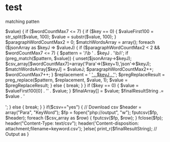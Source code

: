 # test
matching patten
<?php
$csv=@$_GET['csv'];
/* ******************************************DATA START********************************************** */
$paragraph = "Since ancient times, a saree is considered to be the most graceful and elegant attire that accentuates a woman’s beauty and glamour like no other. As the craft of saree making evolved, it gave birth to many styles and the Banarasi saree is the undisputed the queen of all. Radiating class, sophistication, and elegance, the Banarasi saree is the hallmark of the Indian tradition of weaving. The highlight of Banarasi sarees is the lustrous and durable silk and the rich ethnic motifs woven with threads of gold, silver or zari. Owning a Banarasi saree is a dream for every woman irrespective of her ethnic or social background.

The saree was born in the holy city of Banaras in Uttar Pradesh. The craft was introduced by the Mughals during the 14th century. The migration of Gujarati silk weavers to Banaras in the 16th century led to the beginning of silk brocade weaving. With a rich cultural past, Banarasi sarees create an aura of mystique and sophistication around those who wear them. Weaved with gold and silver threads, the Banarasi saree was an attire fit for royals once. Today, it is one of the most sought-after bridal sarees. You cannot imagine a Bengali bride without a Banarasi saree. Admired for its fine finest artistry, this ancient craft is taking the international market by storm with foreigners showing a keen interest in the attire. An ideal Banarasi silk saree is made up of 5,600 thread wires and takes somewhere between 18 and 150 days to take shape. Despite the industrial revolution, the speciality of banarasi sarees lie in the handwoven designs. It is interesting to note that the Banarasi saree industry comprises 12 lakh people in all, a number that is huge for a state-owned industry. 

A research report states that the banarasi saree is exported to around 200 countries, and the demand is gradually on the rise in European and American countries. The Banarasi saree is available in four major designs in the Indian market shatter saree, georgette saree, pure silk saree and organza saree. These sarees are always in demand because of their exquisite weaves, traditional motifs and timeless appeal. Not just Indian, but women world over nurture a soft spot for these handwoven wonders. The world of e-commerce has made also contributed towards the global appeal of these sarees. Online ethnic shopping portals make the best of Banarasi sarees available to every woman in every corner of the world. 

The monsoon brings out the best in Benarasi sarees with its perfect amalgamation of colours. Monsoon themed sarees bring out the playfulness of rains and the basic necessity that is water. At Craftsvilla, we house the best collection of anarkali dress that are the very embodiment of elegance and grace. Now tradition and beauty are just a click away!";

$json = '{
	"sarees":"http://www.craftsvilla.com/womens-clothing/sarees/",
	"saree":"http://www.craftsvilla.com/womens-clothing/sarees/",
	"designer saree":"http://www.craftsvilla.com/womens-clothing/sarees/designer-sarees/",
	"lehengas":"http://www.craftsvilla.com/womens-clothing/lehangas/",
	"banarasi saree":"http://www.craftsvilla.com/womens-clothing/sarees/banarasi-sarees/",
	"saree online shopping":"http://www.craftsvilla.com/womens-clothing/sarees/",
	"anarkali dress":"http://www.craftsvilla.com/womens-clothing/anarkalis/",
	"cotton sarees":"http://www.craftsvilla.com/sarees/cotton-sarees/",
	"pure silk sarees":"http://www.craftsvilla.com/womens-clothing/sarees/kanchivaram-sarees/",
	"Designer suits":"http://www.craftsvilla.com/salwar-suits/Designer-suits/",
	"silk sarees":"http://www.craftsvilla.com/sarees/silk-sarees/",
	"silks sarees":"http://www.craftsvilla.com/womens-clothing/sarees/silk-sarees/",
	"saris":"http://www.craftsvilla.com/womens-clothing/sarees/",
	"frame":"http://www.craftsvilla.com/home-decor/photo-frames/",
	"lehenga sarees":"http://www.craftsvilla.com/womens-clothing/sarees/wedding-sarees/",
	"silk saree":"http://www.craftsvilla.com/womens-clothing/sarees/silk-sarees/",
	"shirts for men":"http://www.craftsvilla.com/mens-fashion/mens-shirts/",
	"dress material":"http://www.craftsvilla.com/clothing/dress-material.html",
	"bridal lehenga":"http://www.craftsvilla.com/womens-clothing/lehangas/",
	"sari":"http://www.craftsvilla.com/womens-clothing/sarees/designer-sarees/",
	"party wear dresses":"http://www.craftsvilla.com/womens-clothing/gowns/",
	"salwar suits":"http://www.craftsvilla.com/womens-clothing/salwar-suits/",
	"gown":"http://www.craftsvilla.com/womens-clothing/gowns/",
	"punjabi suit":"http://www.craftsvilla.com/cvfeeds/punjabi-suits",
	"furniture online":"http://www.craftsvilla.com/home-furnishing/furniture/",
	"lehenga saree":"http://www.craftsvilla.com/womens-clothing/sarees/wedding-sarees/",
	"salwar suit":"http://www.craftsvilla.com/womens-clothing/salwar-suits/",
	"dresses material":"http://www.craftsvilla.com/clothing/dress-material.html",
	"dresses materials":"http://www.craftsvilla.com/clothing/dress-material.html",
	"georgette sarees":"http://www.craftsvilla.com/sarees/georgette-sarees/",
	"home decoratives":"http://www.craftsvilla.com/home-decor/decoratives/",
	"blouses neck design":"http://www.craftsvilla.com/womens-clothing/blouses/",
	"blouses patterns":"http://www.craftsvilla.com/womens-clothing/blouses/",
	"blouses pattern":"http://www.craftsvilla.com/womens-clothing/blouses/",
	"home decorations":"http://www.craftsvilla.com/home-decor/",
	"shirt for men":"http://www.craftsvilla.com/mens-fashion/mens-shirts/",
	"anarkalis":"http://www.craftsvilla.com/womens-clothing/anarkalis/",
	"jewelry online":"http://www.craftsvilla.com/jewellery/",
	"home decors":"http://www.craftsvilla.com/home-decor/",
	"designer dress":"http://www.craftsvilla.com/womens-clothing/",
	"saree designing":"http://www.craftsvilla.com/womens-clothing/sarees/designer-sarees/",
	"homedecor":"http://www.craftsvilla.com/home-decor/",
	"shopping sites":"http://www.craftsvilla.com/",
	"dress materials":"http://www.craftsvilla.com/clothing/dress-material.html",
	"designer dresses":"http://www.craftsvilla.com/womens-clothing/",
	"palazzo pants":"http://www.craftsvilla.com/womens-clothing/palazzos/",
	"shopping online":"http://www.craftsvilla.com/womens-clothing/sarees/",
	"punjabi suits":"http://www.craftsvilla.com/cvfeeds/punjabi-suits",
	"ethnic wear":"http://www.craftsvilla.com/"
}';

/* ******************************************DATA END********************************************** */
$paragraphArray = preg_split('#\R+#', $paragraph);
$jsonArray = json_decode($json);
$valueFirst100 = '';
$wordCountMax7 = 1;
$finalResultString = '';
$csv_array[] = array();
foreach ($paragraphArray as $key => $value) {
    if ($wordCountMax7 <= 7) {
        if ($key == 0) {
            $valueFirst100 = str_split($value, 100);
            $value = substr($value, 100);
        }
        $paragraphWordCountMax2 = 0;
        $matchWordsArray = array();
        foreach ($jsonArray as $keyJ => $valueJ) {
            if ($paragraphWordCountMax2 < 2 && $wordCountMax7 <= 7) {
                $pattern = '/\b ' . $keyJ . '\b/i';
                if (preg_match($pattern, $value)) {
                    unset($jsonArray->$keyJ);
                    $csv_array[$wordCountMax7]=array('Para'=>($key+1),'json'=>$keyJ);                    
                    $matchWordsArray[$keyJ] = $valueJ;
                    $paragraphWordCountMax2++;
                    $wordCountMax7++;
                }
                $replacement = ' <a href="' . $valueJ . '">' . $keyJ . '</a>';
                $pregReplaceResult = preg_replace($pattern, $replacement, $value, 1);
                $value = $pregReplaceResult;
            } else {
                break;
            }
        }

        if ($key == 0) {
            $value = $valueFirst100[0] . '' . $value;
        }
        $finalArray[] = $value;
        $finalResultString .= $value . '</br></br>';

    } else {
        break;
    }
}

if($csv=="yes") {
    // Download csv
    $header = array("Para", "KeyWord");
    $fp = fopen("php://output", "w");
    fputcsv($fp, $header);
    foreach ($csv_array as $row) {
        fputcsv($fp, $row);
    }
    fclose($fp);
    header("Content-Type: text/csv");
    header('Content-disposition: attachment;filename=keyword.csv');
}else{
    print_r($finalResultString); // Output as     
}


